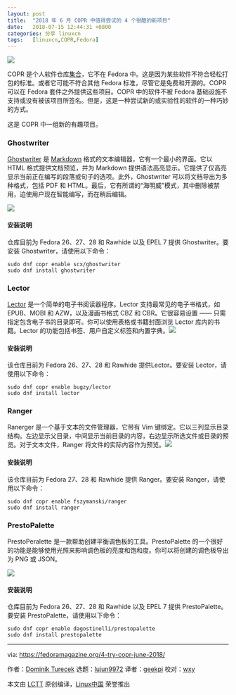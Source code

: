 ```yaml
---
layout: post
title:	"2018 年 6 月 COPR 中值得尝试的 4 个很酷的新项目"
date:	2018-07-15 12:44:31 +0800 
categories:	分享 linuxcn 
tags:	[linuxcn,COPR,Fedora]
---
```



![](/Asserts/Images//attachment/album/201807/15/124434vfv2bojtobboovwg.jpg)


COPR 是个人软件仓库[集合](https://copr.fedorainfracloud.org/)，它不在 Fedora 中。这是因为某些软件不符合轻松打包的标准。或者它可能不符合其他 Fedora 标准，尽管它是免费和开源的。COPR 可以在 Fedora 套件之外提供这些项目。COPR 中的软件不被 Fedora 基础设施不支持或没有被该项目所签名。但是，这是一种尝试新的或实验性的软件的一种巧妙的方式。


这是 COPR 中一组新的有趣项目。


### Ghostwriter


[Ghostwriter](http://wereturtle.github.io/ghostwriter/) 是 [Markdown](https://daringfireball.net/) 格式的文本编辑器，它有一个最小的界面。它以 HTML 格式提供文档预览，并为 Markdown 提供语法高亮显示。它提供了仅高亮显示当前正在编写的段落或句子的选项。此外，Ghostwriter 可以将文档导出为多种格式，包括 PDF 和 HTML。最后，它有所谓的“海明威”模式，其中删除被禁用，迫使用户现在智能编写，而在稍后编辑。


![](/Asserts/Images//attachment/album/201807/15/124435l7v4p99mp8l4kz76.png)


#### 安装说明


仓库目前为 Fedora 26、27、28 和 Rawhide 以及 EPEL 7 提供 Ghostwriter。要安装 Ghostwriter，请使用以下命令：



```
sudo dnf copr enable scx/ghostwriter
sudo dnf install ghostwriter

```

### Lector


[Lector](https://github.com/BasioMeusPuga/Lector) 是一个简单的电子书阅读器程序。Lector 支持最常见的电子书格式，如 EPUB、MOBI 和 AZW，以及漫画书格式 CBZ 和 CBR。它很容易设置 —— 只需指定包含电子书的目录即可。你可以使用表格或书籍封面浏览 Lector 库内的书籍。Lector 的功能包括书签、用户自定义标签和内置字典。![](/Asserts/Images//attachment/album/201807/15/124435uaxxhbqu3o2iuoiu.png)


#### 安装说明


该仓库目前为 Fedora 26、27、28 和 Rawhide 提供Lector。要安装 Lector，请使用以下命令：



```
sudo dnf copr enable bugzy/lector
sudo dnf install lector

```

### Ranger


Ranerger 是一个基于文本的文件管理器，它带有 Vim 键绑定。它以三列显示目录结构。左边显示父目录，中间显示当前目录的内容，右边显示所选文件或目录的预览。对于文本文件，Ranger 将文件的实际内容作为预览。![](/Asserts/Images//attachment/album/201807/15/124435gx2f1qiivil8liig.png)


#### 安装说明


该仓库目前为 Fedora 27、28 和 Rawhide 提供 Ranger。要安装 Ranger，请使用以下命令：



```
sudo dnf copr enable fszymanski/ranger
sudo dnf install ranger

```

### PrestoPalette


PrestoPeralette 是一款帮助创建平衡调色板的工具。PrestoPalette 的一个很好的功能是能够使用光照来影响调色板的亮度和饱和度。你可以将创建的调色板导出为 PNG 或 JSON。


![](/Asserts/Images//attachment/album/201807/15/124436myb910aupvppjsty.png)


#### 安装说明


仓库目前为 Fedora 26、27、28 和 Rawhide 以及 EPEL 7 提供 PrestoPalette。要安装 PrestoPalette，请使用以下命令：



```
sudo dnf copr enable dagostinelli/prestopalette
sudo dnf install prestopalette

```



---


via: <https://fedoramagazine.org/4-try-copr-june-2018/>


作者：[Dominik Turecek](https://fedoramagazine.org) 选题：[lujun9972](https://github.com/lujun9972) 译者：[geekpi](https://github.com/geekpi) 校对：[wxy](https://github.com/wxy)


本文由 [LCTT](https://github.com/LCTT/TranslateProject) 原创编译，[Linux中国](https://linux.cn/) 荣誉推出
